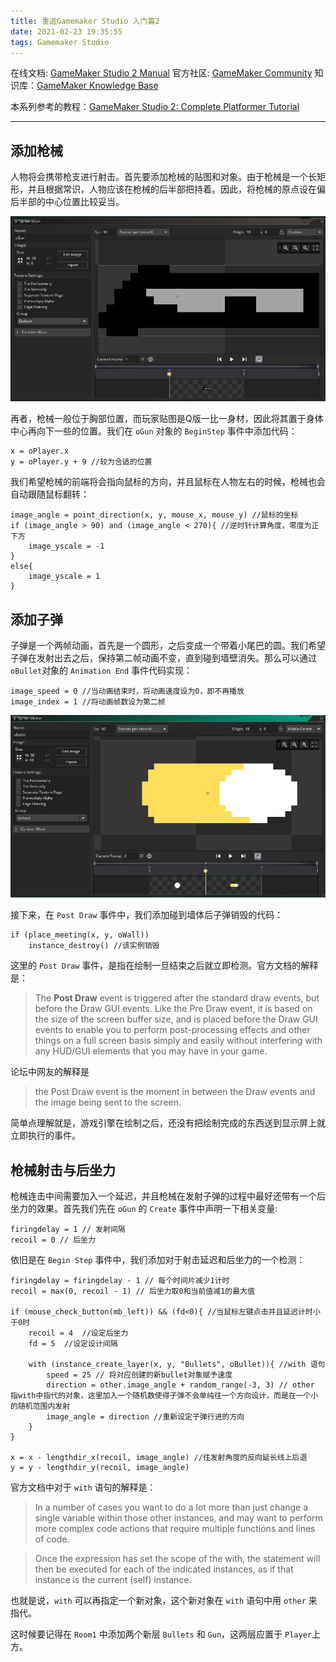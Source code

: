 ```yaml
---
title: 重返Gamemaker Studio 入门篇2
date: 2021-02-23 19:35:55
tags: Gamemaker Studio
---
```


在线文档: [GameMaker Studio 2 Manual](https://manual-en.yoyogames.com/#t=Content.htm)
官方社区: [GameMaker Community](https://forum.yoyogames.com/index.php)
知识库：[GameMaker Knowledge Base](https://help.yoyogames.com/hc/en-us/categories/204246668-GameMaker-Studio-2)

本系列参考的教程：[GameMaker Studio 2: Complete Platformer Tutorial](https://www.youtube.com/watch?v=izNXbMdu348&list=PLPRT_JORnIupqWsjRpJZjG07N01Wsw_GJ)

------

## 添加枪械

人物将会携带枪支进行射击。首先要添加枪械的贴图和对象。由于枪械是一个长矩形，并且根据常识，人物应该在枪械的后半部把持着。因此，将枪械的原点设在偏后半部的中心位置比较妥当。

![Gun](https://raw.githubusercontent.com/rasin-tsukuba/blog-images/master/img/20210227201918.png)

再者，枪械一般位于胸部位置，而玩家贴图是Q版一比一身材，因此将其置于身体中心再向下一些的位置。我们在 `oGun` 对象的 `BeginStep` 事件中添加代码：

```
x = oPlayer.x
y = oPlayer.y + 9 //较为合适的位置
```

我们希望枪械的前端将会指向鼠标的方向，并且鼠标在人物左右的时候，枪械也会自动跟随鼠标翻转：

```
image_angle = point_direction(x, y, mouse_x, mouse_y) //鼠标的坐标
if (image_angle > 90) and (image_angle < 270){ //逆时针计算角度，零度为正下方
    image_yscale = -1
}
else{
    image_yscale = 1
}
```

## 添加子弹

子弹是一个两帧动画，首先是一个圆形，之后变成一个带着小尾巴的圆。我们希望子弹在发射出去之后，保持第二帧动画不变，直到碰到墙壁消失。那么可以通过 `oBullet`对象的 `Animation End` 事件代码实现：

```
image_speed = 0 //当动画结束时，将动画速度设为0，即不再播放
image_index = 1 //将动画帧数设为第二帧
```

![Bullet](https://raw.githubusercontent.com/rasin-tsukuba/blog-images/master/img/20210227201857.png)

接下来，在 `Post Draw` 事件中，我们添加碰到墙体后子弹销毁的代码：

```
if (place_meeting(x, y, oWall))
    instance_destroy() //该实例销毁
```

这里的 `Post Draw` 事件，是指在绘制一旦结束之后就立即检测。官方文档的解释是：

> The **Post Draw** event is triggered after the standard draw events, but before the Draw GUI events. Like the Pre Draw event, it is based on the size of the screen buffer size, and is placed before the Draw GUI events to enable you to perform post-processing effects and other things on a full screen basis simply and easily without interfering with any HUD/GUI elements that you may have in your game.

论坛中网友的解释是

> the Post Draw event is the moment in between the Draw events and the image being sent to the screen.

简单点理解就是，游戏引擎在绘制之后，还没有把绘制完成的东西送到显示屏上就立即执行的事件。

## 枪械射击与后坐力

枪械连击中间需要加入一个延迟，并且枪械在发射子弹的过程中最好还带有一个后坐力的效果。首先我们先在 `oGun` 的 `Create` 事件中声明一下相关变量:

```
firingdelay = 1 // 发射间隔
recoil = 0 // 后坐力
```

依旧是在 `Begin Step` 事件中，我们添加对于射击延迟和后坐力的一个检测：

```
firingdelay = firingdelay - 1 // 每个时间片减少1计时
recoil = max(0, recoil - 1) // 后坐力取0和当前值减1的最大值

if (mouse_check_button(mb_left)) && (fd<0){ //当鼠标左键点击并且延迟计时小于0时
    recoil = 4  //设定后坐力
    fd = 5  //设定设计间隔
    
    with (instance_create_layer(x, y, "Bullets", oBullet)){ //with 语句
        speed = 25 // 将对应创建的新bullet对象赋予速度
        direction = other.image_angle + random_range(-3, 3) // other 指with中指代的对象，这里加入一个随机数使得子弹不会单纯往一个方向设计，而是在一个小的随机范围内发射
        image_angle = direction //重新设定子弹行进的方向
    }	
}

x = x - lengthdir_x(recoil, image_angle) //往发射角度的反向延长线上后退
y = y - lengthdir_y(recoil, image_angle) 
```

官方文档中对于 `with` 语句的解释是：

> In a number of cases you want to do a lot more than just change a single variable within those other instances, and may want to perform more complex code actions that require multiple functions and lines of code.

> Once the expression has set the scope of the with, the statement will then be executed for each of the indicated instances, as if that instance is the current (self) instance.

也就是说，`with` 可以再指定一个新对象，这个新对象在 `with` 语句中用 `other` 来指代。

这时候要记得在 `Room1` 中添加两个新层 `Bullets` 和 `Gun`，这两层应置于 `Player`上方。
